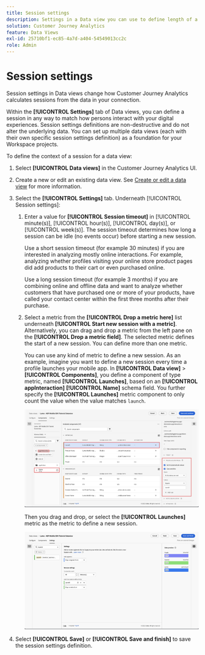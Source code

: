 ```yaml
---
title: Session settings
description: Settings in a Data view you can use to define length of a session and the trigger to initiate a new session
solution: Customer Journey Analytics
feature: Data Views
exl-id: 25710bf1-ec85-4a7d-a404-54549013cc2c
role: Admin
---
```

# Session settings

Session settings in Data views change how Customer Journey Analytics calculates sessions from the data in your connection.

Within the **[!UICONTROL Settings]** tab of Data views, you can define a session in any way to match how persons interact with your digital experiences. Session settings definitions are non-destructive and do not alter the underlying data. You can set up multiple data views (each with their own specific session settings definition) as a foundation for your Workspace projects.

To define the context of a session for a data view:

1. Select **[!UICONTROL Data views]** in the Customer Journey Analytics UI.

2. Create a new or edit an existing data view. See [Create or edit a data view](create-dataview.md) for more information.

3. Select the **[!UICONTROL Settings]** tab. Underneath [!UICONTROL Session settings]:

   1. Enter a value for **[!UICONTROL Session timeout]** in [!UICONTROL minute(s)], [!UICONTROL hour(s)], [!UICONTROL day(s)], or [!UICONTROL week(s)]. The session timeout determines how long a session can be idle (no events occur) before starting a new session.

      Use a short session timeout (for example 30 minutes) if you are interested in analyzing mostly online interactions. For example, analyzing whether profiles visiting your online store product pages did add products to their cart or even purchased online.

      Use a long session timeout (for example 3 months) if you are combining online and offline data and want to analyze whether customers that have purchased one or more of your products, have called your contact center within the first three months after their purchase.


   2. Select a metric from the **[!UICONTROL Drop a metric here]** list underneath **[!UICONTROL Start new session with a metric]**. Alternatively, you can drag and drop a metric from the left pane on the **[!UICONTROL Drop a metric field]**. The selected metric defines the start of a new session. You can define more than one metric.
   
      You can use any kind of metric to define a new session. As an example, imagine you want to define a new session every time a profile launches your mobile app. In **[!UICONTROL Data view]** > **[!UICONTROL Components]**, you define a component of type metric, named **[!UICONTROL Launches]**, based on an **[!UICONTROL appInteraction]** **[!UICONTROL Name]** schema field. You further specify the **[!UICONTROL Launches]** metric component to only count the value when the value matches `launch`. 
      
      ![App Interaction Metric Component Launches](assets/component-launches.png)
      
      Then you drag and drop, or select the **[!UICONTROL Launches]** metric as the metric to define a new session.

      ![Session Settings Launches](assets/session-settings-launches-metric.png)



4. Select **[!UICONTROL Save]** or **[!UICONTROL Save and finish]** to save the session settings definition.
